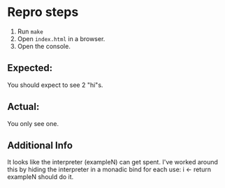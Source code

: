 # Repro steps

1. Run `make`
2. Open `index.html` in a browser.
3. Open the console.

## Expected:

You should expect to see 2 "hi"s.

## Actual:

You only see one.


## Additional Info

It looks like the interpreter (exampleN) can get spent. I've worked
around this by hiding the interpreter in a monadic bind for each use:
i <- return exampleN should do it.

